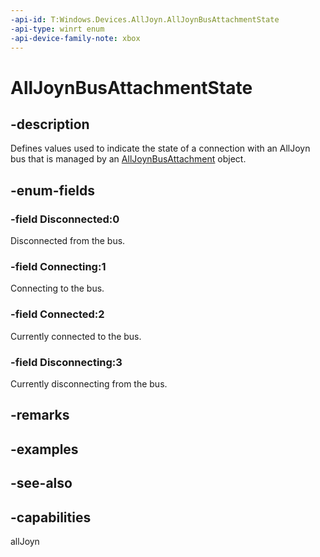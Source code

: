 ```yaml
---
-api-id: T:Windows.Devices.AllJoyn.AllJoynBusAttachmentState
-api-type: winrt enum
-api-device-family-note: xbox
---
```


<!-- Enumeration syntax
public enum Windows.Devices.AllJoyn.AllJoynBusAttachmentState : int
-->

# AllJoynBusAttachmentState

## -description
Defines values used to indicate the state of a connection with an AllJoyn bus that is managed by an [AllJoynBusAttachment](alljoynbusattachment.md) object.

## -enum-fields
### -field Disconnected:0
Disconnected from the bus.

### -field Connecting:1
Connecting to the bus.

### -field Connected:2
Currently connected to the bus.

### -field Disconnecting:3
Currently disconnecting from the bus.


## -remarks

## -examples

## -see-also


## -capabilities
allJoyn
